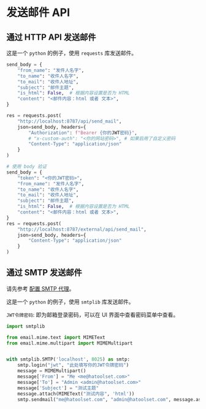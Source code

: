 # 发送邮件 API

## 通过 HTTP API 发送邮件

这是一个 `python` 的例子，使用 `requests` 库发送邮件。

```python
send_body = {
    "from_name": "发件人名字",
    "to_name": "收件人名字",
    "to_mail": "收件人地址",
    "subject": "邮件主题",
    "is_html": False,  # 根据内容设置是否为 HTML
    "content": "<邮件内容：html 或者 文本>",
}

res = requests.post(
    "http://localhost:8787/api/send_mail",
    json=send_body, headers={
        "Authorization": f"Bearer {你的JWT密码}",
        # "x-custom-auth": "<你的网站密码>", # 如果启用了自定义密码
        "Content-Type": "application/json"
    }
)

# 使用 body 验证
send_body = {
    "token": "<你的JWT密码>",
    "from_name": "发件人名字",
    "to_name": "收件人名字",
    "to_mail": "收件人地址",
    "subject": "邮件主题",
    "is_html": False,  # 根据内容设置是否为 HTML
    "content": "<邮件内容：html 或者 文本>",
}
res = requests.post(
    "http://localhost:8787/external/api/send_mail",
    json=send_body, headers={
        "Content-Type": "application/json"
    }
)
```

## 通过 SMTP 发送邮件

请先参考 [配置 SMTP 代理](/zh/guide/feature/config-smtp-proxy.html)。

这是一个 `python` 的例子，使用 `smtplib` 库发送邮件。

`JWT令牌密码`: 即为邮箱登录密码，可以在 UI 界面中查看密码菜单中查看。

```python
import smtplib

from email.mime.text import MIMEText
from email.mime.multipart import MIMEMultipart


with smtplib.SMTP('localhost', 8025) as smtp:
    smtp.login("jwt", "此处填写你的JWT令牌密码")
    message = MIMEMultipart()
    message['From'] = "Me <me@hatoolset.com>"
    message['To'] = "Admin <admin@hatoolset.com>"
    message['Subject'] = "测试主题"
    message.attach(MIMEText("测试内容", 'html'))
    smtp.sendmail("me@hatoolset.com", "admin@hatoolset.com", message.as_string())
```
